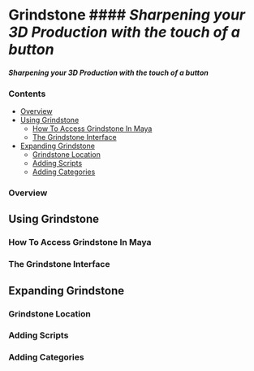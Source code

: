 # Grindstone #### *Sharpening your 3D Production with the touch of a button*
#### *Sharpening your 3D Production with the touch of a button*


### Contents
- [Overview](https://github.com/sadams115/Grindstone/blob/master/README.md#overview)
- [Using Grindstone](https://github.com/sadams115/Grindstone/blob/master/README.md#using-grindstone)
  - [How To Access Grindstone In Maya]()
  - [The Grindstone Interface]()
- [Expanding Grindstone](https://github.com/sadams115/Grindstone/blob/master/README.md#expanding-grindstone)
  - [Grindstone Location]()
  - [Adding Scripts]()
  - [Adding Categories]()

### Overview


## Using Grindstone

### How To Access Grindstone In Maya

### The Grindstone Interface


## Expanding Grindstone

### Grindstone Location

### Adding Scripts

### Adding Categories

